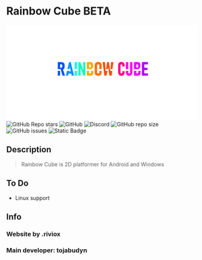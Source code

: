# Rainbow Cube BETA
![Logo](assets/logo2.png)
![GitHub Repo stars](https://img.shields.io/github/stars/Rainbow-Cube/rainbow-cube.github.io) ![GitHub](https://img.shields.io/github/license/Rainbow-Cube/rainbow-cube.github.io) ![Discord](https://img.shields.io/discord/1139502966756356148?label=Discord) ![GitHub repo size](https://img.shields.io/github/repo-size/Rainbow-Cube/rainbow-cube.github.io) ![GitHub issues](https://img.shields.io/github/issues/Rainbow-Cube/rainbow-cube.github.io) ![Static Badge](https://img.shields.io/badge/Website-here-purple?link=https%3A%2F%2Frainbow-cube-github.io&link=https%3A%2F%2Frainbow-cube-github.io)








## Description
> Rainbow Cube is 2D platformer for Android and Windows

## To Do
- Linux support
## Info 
### Website by .riviox
### Main developer: tojabudyn